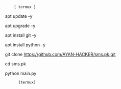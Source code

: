         [ termux ]


apt update -y        


apt upgrade -y 

  
apt install git -y 


apt install python -y 



git clone https://github.com/AYAN-HACKER/sms.pk.git



cd sms.pk



python main.py



          [termux]
